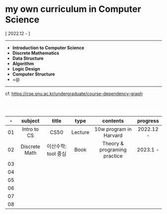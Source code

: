 # my own curriculum in Computer Science


[ 2022.12 - ]


  
---  
* **Introduction to Computer Science**
* **Discrete Mathematics**
* **Data Structure**
* **Algorithm**
* **Logic Design**
* **Computer Structure**
* +@
---
  
  
cf. https://cse.snu.ac.kr/undergraduate/course-dependency-graph

<br><br>

| - | subject | title | type | contents | progress |
|:---:|:---:  |:---:  |:---: |:---:     |:---:     |
|01   |Intro to CS| CS50 | Lecture | 10w program in Harvard | 2022.12 -  |
|02   |Discrete Math| 이산수학: tool 중심 | Book | Theory & programing practice| 2023.1 - |
|03   |       |       |      |          |          |
|04   |       |       |      |          |          |
|05   |       |       |      |          |          |
|06   |       |       |      |          |          |
|07   |       |       |      |          |          |
|08   |       |       |      |          |          |
